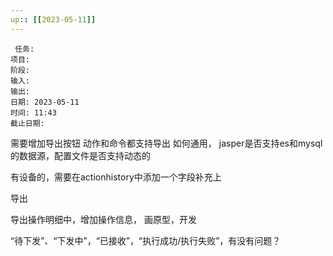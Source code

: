 ```yaml
---
up:: [[2023-05-11]]
---
```

 
	 任务: 
	项目: 
	阶段: 
	输入: 
	输出: 
	日期: 2023-05-11
	时间: 11:43
	截止日期: 

需要增加导出按钮
动作和命令都支持导出
如何通用， jasper是否支持es和mysql的数据源，配置文件是否支持动态的

有设备的，需要在actionhistory中添加一个字段补充上

导出


导出操作明细中，增加操作信息， 画原型，开发

“待下发”、“下发中”，“已接收”，“执行成功/执行失败”，有没有问题？